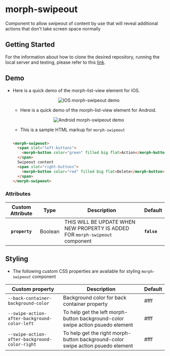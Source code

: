 # morph-swipeout
Component to allow swipeout of content by use that will reveal additional actions that don't take screen space normally

## Getting Started

For the information about how to clone the desired repository, running the local server and testing, please refer to this [link](https://github.com/moduware/polymorph-components/blob/master/INFO.md).

## Demo

- Here is a quick demo of the morph-list-view element for IOS.

  <p align="center">
    <img src="demo-images/THIS-WILL-BE-CHANGE-WHEN-COMPONENT-IS-READY" alt="IOS morph-swipeout demo"/>
  </p>

  - Here is a quick demo of the morph-list-view element for Android.

  <p align="center">
    <img src="demo-images/THIS-WILL-BE-CHANGE-WHEN-COMPONENT-IS-READY" alt="Android morph-swipeout demo"/>
  </p>

  - This is a sample HTML markup for `morph-swipeout`

  ```html

  <morph-swipeout>
    <span slot="left-buttons">
      <morph-button color="green" filled big flat>Action</morph-button>
    </span>
    Swipeout content 
    <span slot="right-buttons">
      <morph-button color="red" filled big flat>Delete</morph-button>
    </span>
  </morph-swipeout>

  ```

### Attributes

|     Custom Attribute    |   Type  | Description                                                                                   | Default        |
|:-----------------------:|:-------:|-----------------------------------------------------------------------------------------------|----------------|
|      **`property`**     | Boolean | THIS WILL BE UPDATE WHEN NEW PROPERTY IS ADDED FOR `morph-swipeout` component                 | **`false`**    |

## Styling

- The following custom CSS properties are available for styling `morph-swipeout` component


Custom property                               | Description                                                                      | Default    |
----------------------------------------------|----------------------------------------------------------------------------------|------------|
`--back-container-background-color`           | Background color for back container property                                     | #fff       |
`--swipe-action-after-background-color-left`  | To help get the left morph-button background-color swipe action psuedo element   | #fff       |
`--swipe-action-after-background-color-right` | To help get the right morph-button background-color swipe action psuedo element  | #fff       |

